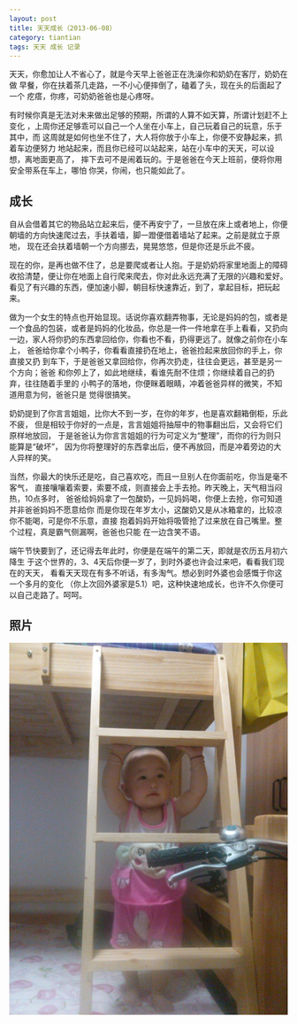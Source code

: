 ```yaml
---
layout: post
title: 天天成长（2013-06-08）
category: tiantian
tags: 天天 成长 记录
---
```


天天，你愈加让人不省心了，就是今天早上爸爸正在洗澡你和奶奶在客厅，奶奶在做
早餐，你在扶着茶几走路，一不小心便摔倒了，磕着了头，现在头的后面起了一个
疙瘩，你疼，可奶奶爸爸也是心疼呀。

有时候你真是无法对未来做出足够的预期，所谓的人算不如天算，所谓计划赶不上变化
，上周你还足够乖可以自己一个人坐在小车上，自己玩着自己的玩意，乐于其中，而
这周就是如何也坐不住了，大人将你放于小车上，你便不安静起来，抓着车边便努力
地站起来，而且你已经可以站起来，站在小车中的天天，可以设想，离地面更高了，
摔下去可不是闹着玩的。于是爸爸在今天上班前，便将你用安全带系在车上，哪怕
你哭，你闹，也只能如此了。

## 成长

自从会借着其它的物品站立起来后，便不再安宁了，一旦放在床上或者地上，你便
朝墙的方向快速爬过去，手扶着墙，脚一蹬便借着墙站了起来。之前是就立于原地，
现在还会扶着墙朝一个方向挪去，晃晃悠悠，但是你还是乐此不疲。

现在的你，是再也做不住了，总是要爬或者让人抱。于是奶奶将家里地面上的障碍
收拾清楚，便让你在地面上自行爬来爬去，你对此永远充满了无限的兴趣和爱好。
看见了有兴趣的东西，便加速小脚，朝目标快速靠近，到了，拿起目标，把玩起来。

做为一个女生的特点也开始显现。话说你喜欢翻弄物事，无论是妈妈的包，或者是
一个食品的包装，或者是妈妈的化妆品，你总是一件一件地拿在手上看看，又扔向
一边，家人将你扔的东西拿回给你，你看也不看，扔得更远了。就像之前你在小车上，
爸爸给你拿个小鸭子，你看看直接扔在地上，爸爸捡起来放回你的手上，你直接又扔
到车下，于是爸爸又拿回给你，你再次扔走，往往会更远，甚至是另一个方向；爸爸
和你夘上了，如此地继续，看谁先耐不住烦；你继续着自己的扔弃，往往随着手里的
小鸭子的落地，你便眯着眼睛，冲着爸爸异样的微笑，不知道用意为何，爸爸只是
觉得很搞笑。

奶奶提到了你言言姐姐，比你大不到一岁，在你的年岁，也是喜欢翻箱倒柜，乐此不疲，
但是相较于你好的一点是，言言姐姐将抽屉中的物事翻出后，又会将它们原样地放回，
于是爸爸认为你言言姐姐的行为可定义为“整理”，而你的行为则只能算是“破坏”，
因为你将整理好的东西拿出后，便不再放回，而是冲着旁边的大人异样的笑。

当然，你最大的快乐还是吃，自己喜欢吃，而且一旦别人在你面前吃，你当是毫不客气，
直接嚷嚷着索要，索要不成，则直接会上手去抢。昨天晚上，天气相当闷热，10点多时，
爸爸给妈妈拿了一包酸奶，一见妈妈喝，你便上去抢，你可知道并非爸爸妈妈不愿意给你
而是你现在年岁太小，这酸奶又是从冰箱拿的，比较凉你不能喝，可是你不乐意，直接
抱着妈妈开始将吸管抢了过来放在自己嘴里。整个过程，真是霸气侧漏啊，爸爸也只能
在一边含笑不语。

端午节快要到了，还记得去年此时，你便是在端午的第二天，即就是农历五月初六降生
于这个世界的，3、4天后你便一岁了，到时外婆也许会过来吧，看看我们现在的天天，
看看天天现在有多不听话，有多淘气。想必到时外婆也会感慨于你这一个多月的变化
（你上次回外婆家是5.1）吧，这种快速地成长，也许不久你便可以自己走路了。呵呵。



## 照片

![tiantian](/assets/images/tiantian20130607.jpg)
